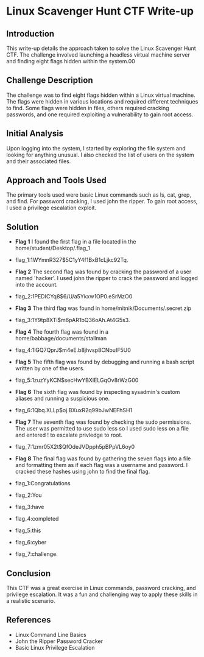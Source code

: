 # Linux Scavenger Hunt CTF Write-up
## Introduction
This write-up details the approach taken to solve the Linux Scavenger Hunt CTF. The challenge involved launching a headless virtual machine server and finding eight flags hidden within the system.00

## Challenge Description
The challenge was to find eight flags hidden within a Linux virtual machine. The flags were hidden in various locations and required different techniques to find. Some flags were hidden in files, others required cracking passwords, and one required exploiting a vulnerability to gain root access.

## Initial Analysis
Upon logging into the system, I started by exploring the file system and looking for anything unusual. I also checked the list of users on the system and their associated files.

## Approach and Tools Used
The primary tools used were basic Linux commands such as ls, cat, grep, and find. For password cracking, I used john the ripper. To gain root access, I used a privilege escalation exploit.

## Solution
- **Flag 1**
I found the first flag in a file located in the home/student/Desktop/.flag_1
- flag_1:$1$WYmnR327$5C1yY4f1BxB1cLjkc92Tq.

- **Flag 2**
The second flag was found by cracking the password of a user named 'hacker'. I used john the ripper to crack the password and logged into the account.
- flag_2:$1$PEDICYq8$6/U/a5Ykxw1OP0.eSrMzO0

- **Flag 3**
The third flag was found in home/mitnik/Documents/.secret.zip
- flag_3:$1$Y9tp8XTi$m6pAR1bQ36oAh.At4G5s3.

- **Flag 4**
The fourth flag was found in a home/babbage/documents/stallman
- flag_4:$1$lGQ7QprJ$m4eE.b8jhvsp8CNbuIF5U0

- **Flag 5**
The fifth flag was found by debugging and running a bash script written by one of the users.
- flag_5:$1$zuzYyKCN$secHwYBXIELGqOv8rWzG00

- **Flag 6**
The sixth flag was found by inspecting sysadmin's custom aliases and running a suspicious one.
- flag_6:$1$Qbq.XLLp$oj.BXuxR2q99bJwNEFhSH1

- **Flag 7**
The seventh flag was found by checking the sudo permissions. The user was permitted to use sudo less so I used sudo less on a file and entered ! to escalate privledge to root.
- flag_7:$1$zmr05X2t$QfOdeJVDpph5pBPpVL6oy0

- **Flag 8**
The final flag was found by gathering the seven flags into a file and formatting them as if each flag was a username and password. I cracked these hashes using john to find the final flag.
- flag_1:Congratulations
- flag_2:You	
- flag_3:have
- flag_4:completed 
- flag_5:this
- flag_6:cyber
- flag_7:challenge.

## Conclusion
This CTF was a great exercise in Linux commands, password cracking, and privilege escalation. It was a fun and challenging way to apply these skills in a realistic scenario.

## References
- Linux Command Line Basics
- John the Ripper Password Cracker
- Basic Linux Privilege Escalation

